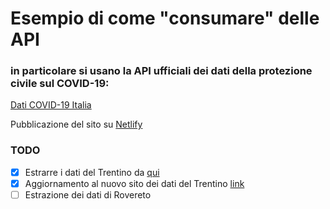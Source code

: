 # Esempio di come "consumare" delle API
### in particolare si usano la API ufficiali dei dati della protezione civile sul COVID-19:

[Dati COVID-19 Italia](https://github.com/pcm-dpc/COVID-19)

Pubblicazione del sito su [Netlify](https://pensive-wing-304270.netlify.com/)

### TODO

 - [x] Estrarre i dati del Trentino da [qui](https://datawrapper.dwcdn.net/57bYc/7/)
 - [x] Aggiornamento al nuovo sito dei dati del Trentino [link](https://covid19trentino.fbk.eu/)
 - [ ] Estrazione dei dati di Rovereto